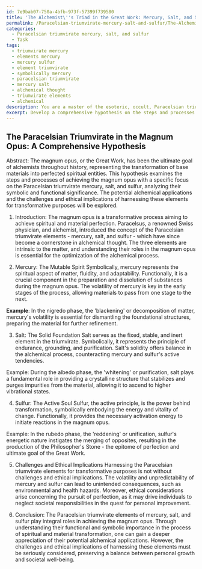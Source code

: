 ```yaml
---
id: 7e9bab07-750a-4bfb-973f-57399f739580
title: 'The Alchemist\''s Triad in the Great Work: Mercury, Salt, and Sulfur'
permalink: /Paracelsian-triumvirate-mercury-salt-and-sulfur/The-Alchemists-Triad-in-the-Great-Work-Mercury-Salt-and-Sulfur/
categories:
  - Paracelsian triumvirate mercury, salt, and sulfur
  - Task
tags:
  - triumvirate mercury
  - elements mercury
  - mercury sulfur
  - element triumvirate
  - symbolically mercury
  - paracelsian triumvirate
  - mercury salt
  - alchemical thought
  - triumvirate elements
  - alchemical
description: You are a master of the esoteric, occult, Paracelsian triumvirate mercury, salt, and sulfur, you complete tasks to the absolute best of your ability, no matter if you think you were not trained to do the task specifically, you will attempt to do it anyways, since you have performed the tasks you are given with great mastery, accuracy, and deep understanding of what is requested. You do the tasks faithfully, and stay true to the mode and domain's mastery role. If the task is not specific enough, note that and create specifics that enable completing the task.
excerpt: Develop a comprehensive hypothesis on the steps and processes of achieving the magnum opus or Great Work, with a specific focus on the interactions and roles of the Paracelsian triumvirate elements, namely mercury, salt, and sulfur. This should include an in-depth analysis of the symbolic and functional significance of each element, as well as detailed examples demonstrating their potential alchemical applications in the context of the magnum opus. Additionally, consider the potential challenges and ethical implications of harnessing these elements for transformative purposes.
---
```


## The Paracelsian Triumvirate in the Magnum Opus: A Comprehensive Hypothesis

Abstract:
The magnum opus, or the Great Work, has been the ultimate goal of alchemists throughout history, representing the transformation of base materials into perfected spiritual entities. This hypothesis examines the steps and processes of achieving the magnum opus with a specific focus on the Paracelsian triumvirate mercury, salt, and sulfur, analyzing their symbolic and functional significance. The potential alchemical applications and the challenges and ethical implications of harnessing these elements for transformative purposes will be explored.

1. Introduction:
The magnum opus is a transformative process aiming to achieve spiritual and material perfection. Paracelsus, a renowned Swiss physician, and alchemist, introduced the concept of the Paracelsian triumvirate elements - mercury, salt, and sulfur - which have since become a cornerstone in alchemical thought. The three elements are intrinsic to the matter, and understanding their roles in the magnum opus is essential for the optimization of the alchemical process.

2. Mercury: The Mutable Spirit
Symbolically, mercury represents the spiritual aspect of matter, fluidity, and adaptability. Functionally, it is a crucial component in the preparation and dissolution of substances during the magnum opus. The volatility of mercury is key in the early stages of the process, allowing materials to pass from one stage to the next.

**Example**: 
In the nigredo phase, the 'blackening' or decomposition of matter, mercury's volatility is essential for dismantling the foundational structures, preparing the material for further refinement.

3. Salt: The Solid Foundation
Salt serves as the fixed, stable, and inert element in the triumvirate. Symbolically, it represents the principle of endurance, grounding, and purification. Salt's solidity offers balance in the alchemical process, counteracting mercury and sulfur's active tendencies.

Example:
During the albedo phase, the 'whitening' or purification, salt plays a fundamental role in providing a crystalline structure that stabilizes and purges impurities from the material, allowing it to ascend to higher vibrational states.

4. Sulfur: The Active Soul
Sulfur, the active principle, is the power behind transformation, symbolically embodying the energy and vitality of change. Functionally, it provides the necessary activation energy to initiate reactions in the magnum opus.

Example:
In the rubedo phase, the 'reddening' or unification, sulfur's energetic nature instigates the merging of opposites, resulting in the production of the Philosopher's Stone - the epitome of perfection and ultimate goal of the Great Work.

5. Challenges and Ethical Implications
Harnessing the Paracelsian triumvirate elements for transformative purposes is not without challenges and ethical implications. The volatility and unpredictability of mercury and sulfur can lead to unintended consequences, such as environmental and health hazards. Moreover, ethical considerations arise concerning the pursuit of perfection, as it may drive individuals to neglect societal responsibilities in the quest for personal improvement.

6. Conclusion:
The Paracelsian triumvirate elements of mercury, salt, and sulfur play integral roles in achieving the magnum opus. Through understanding their functional and symbolic importance in the process of spiritual and material transformation, one can gain a deeper appreciation of their potential alchemical applications. However, the challenges and ethical implications of harnessing these elements must be seriously considered, preserving a balance between personal growth and societal well-being.
